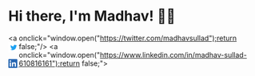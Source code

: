 # Hi there, I'm Madhav! 👋🏾
<a onclick="window.open("https://twitter.com/madhavsullad");return false;"/>
  <img align="left" alt="Madhav Sullad | Twitter" width="21px" src="https://raw.githubusercontent.com/madhavsullad/madhavsullad/master/assets/Twitter_Logo_Blue.png" />
</a>
<a onclick="window.open("https://www.linkedin.com/in/madhav-sullad-610816161");return false;">
 <img align="left" alt="Madhav Sullad | Linkedin" width="21px" src="https://raw.githubusercontent.com/madhavsullad/madhavsullad/master/assets/In-Bug.png"> 
</a>
<!--
**madhavsullad/madhavsullad** is a ✨ _special_ ✨ repository because its `README.md` (this file) appears on your GitHub profile.

Here are some ideas to get you started:

- 🔭 I’m currently working on ...
- 🌱 I’m currently learning ...
- 👯 I’m looking to collaborate on ...
- 🤔 I’m looking for help with ...
- 💬 Ask me about ...
- 📫 How to reach me: ...
- 😄 Pronouns: ...
- ⚡ Fun fact: ...
-->
